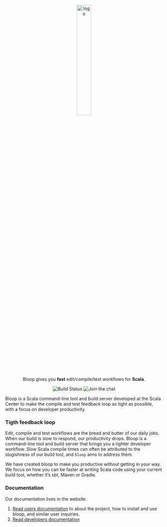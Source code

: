<p align="center">
  <img src="https://github.com/scalacenter/bloop/raw/master/website/static/img/logo.svg?sanitize=true" alt="logo" width="30%">
</p>

<p align="center">
Bloop gives you <b>fast</b> edit/compile/test workflows for <b>Scala</b>.
</p>

<p align="center">
<img src="https://camo.githubusercontent.com/d04147fe2a1175f2e9b0f873d0045ee2d1aacfd9/68747470733a2f2f63692e7363616c612d6c616e672e6f72672f6170692f6261646765732f7363616c6163656e7465722f626c6f6f702f7374617475732e737667" alt="Build Status" data-canonical-src="https://ci.scala-lang.org/api/badges/scalacenter/bloop/status.svg" style="max-width:100%;">
<img src="https://camo.githubusercontent.com/9b3d43be69818501c39dc7db170aaf0531cfa363/68747470733a2f2f6261646765732e6769747465722e696d2f7363616c6163656e7465722f626c6f6f702e737667" alt="Join the chat" data-canonical-src="https://badges.gitter.im/scalacenter/bloop.svg" style="max-width:100%;">
</p>


Bloop is a Scala command-line tool and build server developed at the Scala
Center to make the compile and test feedback loop as tight as possible, with
a focus on developer productivity.

### Tigth feedback loop

Edit, compile and test workflows are the bread and butter of our daily jobs.
When our build is slow to respond, our productivity drops. Bloop is a
command-line tool and build server that brings you a tighter developer
workflow. Slow Scala compile times can often be attributed to the slugishness
of our build tool, and `bloop` aims to address them.

We have created bloop to make you productive without getting in your way. We
focus on how you can be faster at writing Scala code using your current build
tool, whether it’s sbt, Maven or Gradle.

### Documentation

Our documentation lives in the website.

1. [Read users documentation](https://scalacenter.github.io/bloop/docs/) to
   about the project, how to install and use bloop, and similar user inquiries.
1. [Read developers
   documentation](https://scalacenter.github.io/bloop/docs/developer-documentation/)
